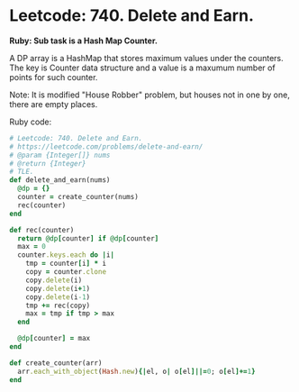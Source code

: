 # Leetcode: 740. Delete and Earn.

**Ruby: Sub task is a Hash Map Counter.**

A DP array is a HashMap that stores maximum values under the counters. The key is Counter data structure and a value is a maxumum number of points for such counter.

Note: It is modified "House Robber" problem, but houses not in one by one, there are empty places.  

Ruby code:
```Ruby
# Leetcode: 740. Delete and Earn.
# https://leetcode.com/problems/delete-and-earn/
# @param {Integer[]} nums
# @return {Integer}
# TLE.
def delete_and_earn(nums)
  @dp = {}
  counter = create_counter(nums)
  rec(counter)
end

def rec(counter)
  return @dp[counter] if @dp[counter]
  max = 0
  counter.keys.each do |i|
    tmp = counter[i] * i
    copy = counter.clone
    copy.delete(i)
    copy.delete(i+1)
    copy.delete(i-1)
    tmp += rec(copy)
    max = tmp if tmp > max
  end

  @dp[counter] = max
end

def create_counter(arr)
  arr.each_with_object(Hash.new){|el, o| o[el]||=0; o[el]+=1}
end
```
